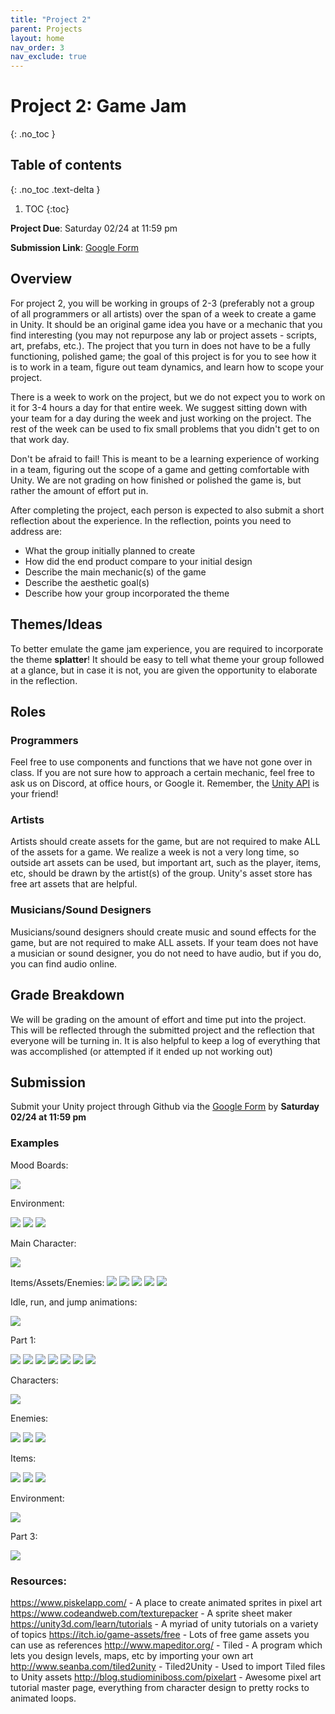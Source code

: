 ```yaml
---
title: "Project 2"
parent: Projects
layout: home
nav_order: 3
nav_exclude: true
---
```


# Project 2: Game Jam
{: .no_toc }

## Table of contents
{: .no_toc .text-delta }

1. TOC
{:toc}

**Project Due**: Saturday 02/24 at 11:59 pm

**Submission Link**: [Google Form]

## Overview
For project 2, you will be working in groups of 2-3 (preferably not a group of all programmers or all artists) over the span of a week to create a game in Unity. It should be an original game idea you have or a mechanic that you find interesting (you may not repurpose any lab or project assets - scripts, art, prefabs, etc.). The project that you turn in does not have to be a fully functioning, polished game; the goal of this project is for you to see how it is to work in a team, figure out team dynamics, and learn how to scope your project.
	
There is a week to work on the project, but we do not expect you to work on it for 3-4 hours a day for that entire week. We suggest sitting down with your team for a day during the week and just working on the project. The rest of the week can be used to fix small problems that you didn't get to on that work day. 

Don't be afraid to fail! This is meant to be a learning experience of working in a team, figuring out the scope of a game and getting comfortable with Unity. We are not grading on how finished or polished the game is, but rather the amount of effort put in.

After completing the project, each person is expected to also submit a short reflection about the experience. In the reflection, points you need to address are:
* What the group initially planned to create
* How did the end product compare to your initial design
* Describe the main mechanic(s) of the game
* Describe the aesthetic goal(s)
* Describe how your group incorporated the theme

## Themes/Ideas
To better emulate the game jam experience, you are required to incorporate the theme **splatter**! It should be easy to tell what theme your group followed at a glance, but in case it is not, you are given the opportunity to elaborate in the reflection.

## Roles

### Programmers
Feel free to use components and functions that we have not gone over in class. If you are not sure how to approach a certain mechanic, feel free to ask us on Discord, at office hours, or Google it. Remember, the [Unity API] is your friend!


### Artists
Artists should create assets for the game, but are not required to make ALL of the assets for a game. We realize a week is not a very long time, so outside art assets can be used, but important art, such as the player, items, etc, should be drawn by the artist(s) of the group. Unity's asset store has free art assets that are helpful.

### Musicians/Sound Designers
Musicians/sound designers should create music and sound effects for the game, but are not required to make ALL assets. If your team does not have a musician or sound designer, you do not need to have audio, but if you do, you can find audio online.

## Grade Breakdown
We will be grading on the amount of effort and time put into the project. This will be reflected through the submitted project and the reflection that everyone will be turning in. It is also helpful to keep a log of everything that was accomplished (or attempted if it ended up not working out)

## Submission
Submit your Unity project through Github via the [Google Form] by **Saturday 02/24 at 11:59 pm**

### Examples

Mood Boards:

![](images/mood-board.png)

Environment: 

![](images/environment-1.png)
![](images/environment-2.png)
![](images/environment-3.png)

Main Character:

![](images/main-character.png)

Items/Assets/Enemies:
![](images/item-1.png)
![](images/item-2.png)
![](images/item-3.png)
![](images/item-4.png)
![](images/item-5.png)

Idle, run, and jump animations:

![](images/sprite-sheet.png)

Part 1:

![](images/war-1.png)
![](images/war-2.png)
![](images/war-3.png)
![](images/war-4.png)
![](images/war-5.png)
![](images/war-6.png)
![](images/war-7.png)

Characters: 

![](images/character.png)

Enemies: 

![](images/enemies-1.png)
![](images/enemies-2.png)
![](images/enemies-3.png)


Items:

![](images/weapons-1.png)
![](images/weapons-2.png)
![](images/weapons-3.png)

Environment: 

![](images/environment-4.png)

Part 3: 

![](images/enemy.gif)


### Resources:
https://www.piskelapp.com/  -  A place to create animated sprites in pixel art
https://www.codeandweb.com/texturepacker - A sprite sheet maker
https://unity3d.com/learn/tutorials  -  A myriad of unity tutorials on a variety of topics
https://itch.io/game-assets/free - Lots of free game assets you can use as references
http://www.mapeditor.org/ - Tiled - A program which lets you design levels, maps, etc by importing your own art
http://www.seanba.com/tiled2unity - Tiled2Unity - Used to import Tiled files to Unity assets
http://blog.studiominiboss.com/pixelart - Awesome pixel art tutorial master page, everything from character design to pretty rocks to animated loops.






[Unity API]: https://docs.unity3d.com/ScriptReference/
[Google Form]: http://tinyurl.com/sp24p2submit